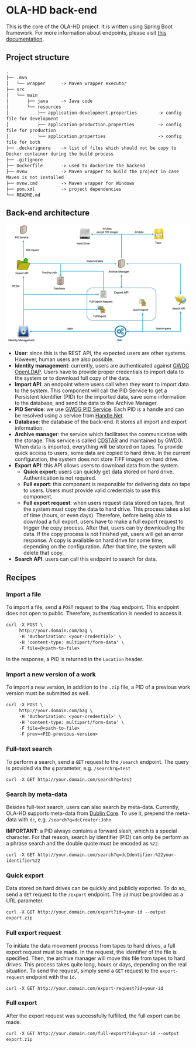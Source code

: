 # OLA-HD back-end
This is the core of the OLA-HD project.
It is written using Spring Boot framework.
For more information about endpoints, please visit [this documentation][1].

## Project structure
```
.
├── .mvn
│   └── wrapper      -> Maven wrapper executor
├── src
│   └── main
│       ├── java     -> Java code
│       └── resources
│           ├── application-development.properties        -> config file for development
│           ├── application-production.properties         -> config file for production
│           └── application.properties                    -> config file for both
├── .dockerignore    -> list of files which should not be copy to Docker container during the build process
├── .gitignore
├── Dockerfile       -> used to dockerize the backend
├── mvnw             -> Maven wrapper to build the project in case Maven is not installed
├── mvnw.cmd         -> Maven wrapper for Windows
├── pom.xml          -> project dependencies
└── README.md
```

## Back-end architecture
![Back-end architecture](/images/architecture.png?raw=true "System architecture")

* **User**: since this is the REST API, the expected users are other systems.
However, human users are also possible.
* **Identity management**: currently, users are authenticated against [GWDG OpenLDAP][2].
Users have to provide proper credentials to import data to the system or to download full copy of the data.
* **Import API**: an endpoint where users call when they want to import data to the system.
This component will call the PID Service to get a Persistent Identifier (PID) for the imported data, save some information to the database, and send the data to the Archive Manager.
* **PID Service**: we use [GWDG PID Service][3].
Each PID is a handle and can be resolved using a service from [Handle.Net][4].
* **Database**: the database of the back-end.
It stores all import and export information.
* **Archive manager**: the service which facilitates the communication with the storage.
This service is called [CDSTAR][5] and maintained by GWDG.
When data is imported, everything will be stored on tapes.
To provide quick access to users, some data are copied to hard drive.
In the current configuration, the system does not store TIFF images on hard drive.
* **Export API**: this API allows users to download data from the system.
    * **Quick export**: users can quickly get data stored on hard drive.
    Authentication is not required.
    * **Full export**: this component is responsible for delivering data on tape to users.
    Users must provide valid credentials to use this component.
    * **Full export request**: when users request data stored on tapes, first the system must copy the data to hard drive.
    This process takes a lot of time (hours, or even days).
    Therefore, before being able to download a full export, users have to make a full export request to trigger the copy process.
    After that, users can try downloading the data.
    If the copy process is not finished yet, users will get an error response.
    A copy is available on hard drive for some time, depending on the configuration.
    After that time, the system will delete that copy.
* **Search API**: users can call this endpoint to search for data.

## Recipes
### Import a file
To import a file, send a `POST` request to the `/bag` endpoint.
This endpoint does not open to public.
Therefore, authentication is needed to access it.
```
curl -X POST \
     http://your.domain.com/bag \
     -H 'Authorization: <your-credential>' \
     -H 'content-type: multipart/form-data' \
     -F file=@<path-to-file>
```
In the response, a PID is returned in the `Location` header.

### Import a new version of a work
To import a new version, in addition to the `.zip` file, a PID of a previous work version must be submitted as well.
```
curl -X POST \
     http://your.domain.com/bag \
     -H 'Authorization: <your-credential>' \
     -H 'content-type: multipart/form-data' \
     -F file=@<path-to-file>
     -F prev=<PID-previous-version>
```

### Full-text search
To perform a search, send a `GET` request to the `/search` endpoint.
The query is provided via the `q` parameter, e.g. `/search?q=test`
```
curl -X GET http://your.domain.com/search?q=test
```

### Search by meta-data
Besides full-text search, users can also search by meta-data.
Currently, OLA-HD supports meta-data from [Dublin Core](https://www.dublincore.org/specifications/dublin-core/dces/).
To use it, prepend the meta-data with `dc`, e.g. `/search?q=dcCreator:John`

**IMPORTANT**: a PID always contains a forward slash, which is a special character.
For that reason, search by identifier (PID) can only be perform as a phrase search and the double quote must be encoded as `%22`.
```
curl -X GET http://your.domain.com/search?q=dcIdentifier:%22your-identifier%22
```

### Quick export
Data stored on hard drives can be quickly and publicly exported.
To do so, send a `GET` request to the `/export` endpoint.
The `id` must be provided as a URL parameter.
```
curl -X GET http://your.domain.com/export?id=your-id --output export.zip
```

### Full export request
To initiate the data movement process from tapes to hard drives, a full export request must be made.
In the request, the identifier of the file is specified.
Then, the archive manager will move this file from tapes to hard drives.
This process takes quite long, hours or days, depending on the real situation.
To send the request, simply send a `GET` request to the `export-request` endpoint with the `id`.
```
curl -X GET http://your.domain.com/export-request?id=your-id
```

### Full export
After the export request was successfully fulfilled, the full export can be made.
```
curl -X GET http://your.domain.com/full-export?id=your-id --output export.zip
```

[1]: http://141.5.98.232/api/swagger-ui.html
[2]: https://www.gwdg.de/network-services/user-management-with-openldap
[3]: https://www.gwdg.de/application-services/persistent-identifier-pid
[4]: https://hdl.handle.net/
[5]: https://info.gwdg.de/dokuwiki/doku.php?id=en:services:storage_services:gwdg_cdstar:start
